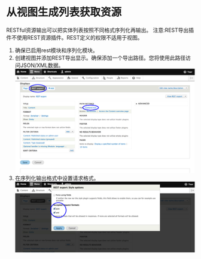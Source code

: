 从视图生成列表获取资源
===================

RESTful资源输出可以把实体列表按照不同格式序列化再输出。
注意:REST导出插件不使用REST资源插件。REST定义的权限不适用于视图。

1. 确保已启用rest模块和序列化模块。
2. 创建视图并添加REST导出显示。确保添加一个导出路径。您将使用此路径访问JSON/XML数据。
![导出数据](../images/rest-export.png)
3. 在序列化输出格式中设置请求格式。
![输出显示](../images/rest-export-options.png)